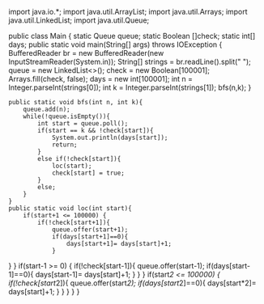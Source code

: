 import java.io.*;
import java.util.ArrayList;
import java.util.Arrays;
import java.util.LinkedList;
import java.util.Queue;

public class Main {
    static Queue<Integer> queue;
    static Boolean []check;
    static int[] days;
    public static void main(String[] args) throws IOException {
        BufferedReader br = new BufferedReader(new InputStreamReader(System.in));
        String[] strings = br.readLine().split(" ");
        queue = new LinkedList<>();
        check = new Boolean[100001];
        Arrays.fill(check, false);
        days = new int[100001];
        int n = Integer.parseInt(strings[0]);
        int k = Integer.parseInt(strings[1]);
        bfs(n,k);
    }

    public static void bfs(int n, int k){
        queue.add(n);
        while(!queue.isEmpty()){
            int start = queue.poll();
            if(start == k && !check[start]){
                System.out.println(days[start]);
                return;
            }
            else if(!check[start]){
                loc(start);
                check[start] = true;
            }
            else;
        }
    }
    public static void loc(int start){
        if(start+1 <= 100000) {
            if(!check[start+1]){
                queue.offer(start+1);
                if(days[start+1]==0){
                    days[start+1]= days[start]+1;
                }
}
        }
        if(start-1 >= 0) {
            if(!check[start-1]){
                queue.offer(start-1);
                if(days[start-1]==0){
                    days[start-1]= days[start]+1;
                }
            }
        }
        if(start*2 <= 100000) {
            if(!check[start*2]){
                queue.offer(start*2);
                if(days[start*2]==0){
                    days[start*2]= days[start]+1;
                }
            }
        }
    }
}